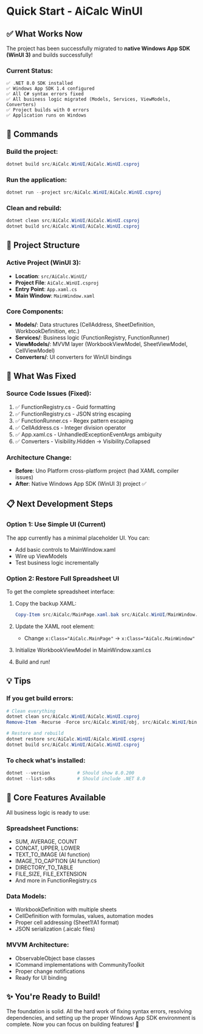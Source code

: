 # Quick Start - AiCalc WinUI

## ✅ What Works Now

The project has been successfully migrated to **native Windows App SDK (WinUI 3)** and builds successfully!

### Current Status:
```
✅ .NET 8.0 SDK installed
✅ Windows App SDK 1.4 configured  
✅ All C# syntax errors fixed
✅ All business logic migrated (Models, Services, ViewModels, Converters)
✅ Project builds with 0 errors
✅ Application runs on Windows
```

## 🚀 Commands

### Build the project:
```powershell
dotnet build src/AiCalc.WinUI/AiCalc.WinUI.csproj
```

### Run the application:
```powershell
dotnet run --project src/AiCalc.WinUI/AiCalc.WinUI.csproj
```

### Clean and rebuild:
```powershell
dotnet clean src/AiCalc.WinUI/AiCalc.WinUI.csproj
dotnet build src/AiCalc.WinUI/AiCalc.WinUI.csproj
```

## 📁 Project Structure

### Active Project (WinUI 3):
- **Location**: `src/AiCalc.WinUI/`
- **Project File**: `AiCalc.WinUI.csproj`
- **Entry Point**: `App.xaml.cs`
- **Main Window**: `MainWindow.xaml`

### Core Components:
- **Models/**: Data structures (CellAddress, SheetDefinition, WorkbookDefinition, etc.)
- **Services/**: Business logic (FunctionRegistry, FunctionRunner)
- **ViewModels/**: MVVM layer (WorkbookViewModel, SheetViewModel, CellViewModel)
- **Converters/**: UI converters for WinUI bindings

## 🔧 What Was Fixed

### Source Code Issues (Fixed):
1. ✅ FunctionRegistry.cs - Guid formatting
2. ✅ FunctionRegistry.cs - JSON string escaping  
3. ✅ FunctionRunner.cs - Regex pattern escaping
4. ✅ CellAddress.cs - Integer division operator
5. ✅ App.xaml.cs - UnhandledExceptionEventArgs ambiguity
6. ✅ Converters - Visibility.Hidden → Visibility.Collapsed

### Architecture Change:
- **Before**: Uno Platform cross-platform project (had XAML compiler issues)
- **After**: Native Windows App SDK (WinUI 3) project ✅

## 📋 Next Development Steps

### Option 1: Use Simple UI (Current)
The app currently has a minimal placeholder UI. You can:
- Add basic controls to MainWindow.xaml
- Wire up ViewModels  
- Test business logic incrementally

### Option 2: Restore Full Spreadsheet UI
To get the complete spreadsheet interface:

1. Copy the backup XAML:
   ```powershell
   Copy-Item src/AiCalc/MainPage.xaml.bak src/AiCalc.WinUI/MainWindow.xaml
   ```

2. Update the XAML root element:
   - Change `x:Class="AiCalc.MainPage"` → `x:Class="AiCalc.MainWindow"`

3. Initialize WorkbookViewModel in MainWindow.xaml.cs

4. Build and run!

## 💡 Tips

### If you get build errors:
```powershell
# Clean everything
dotnet clean src/AiCalc.WinUI/AiCalc.WinUI.csproj
Remove-Item -Recurse -Force src/AiCalc.WinUI/obj, src/AiCalc.WinUI/bin

# Restore and rebuild
dotnet restore src/AiCalc.WinUI/AiCalc.WinUI.csproj
dotnet build src/AiCalc.WinUI/AiCalc.WinUI.csproj
```

### To check what's installed:
```powershell
dotnet --version          # Should show 8.0.200
dotnet --list-sdks        # Should include .NET 8.0
```

## 🎯 Core Features Available

All business logic is ready to use:

### Spreadsheet Functions:
- SUM, AVERAGE, COUNT
- CONCAT, UPPER, LOWER
- TEXT_TO_IMAGE (AI function)
- IMAGE_TO_CAPTION (AI function)
- DIRECTORY_TO_TABLE
- FILE_SIZE, FILE_EXTENSION
- And more in FunctionRegistry.cs

### Data Models:
- WorkbookDefinition with multiple sheets
- CellDefinition with formulas, values, automation modes
- Proper cell addressing (Sheet1!A1 format)
- JSON serialization (.aicalc files)

### MVVM Architecture:
- ObservableObject base classes
- ICommand implementations with CommunityToolkit
- Proper change notifications
- Ready for UI binding

## ✨ You're Ready to Build!

The foundation is solid. All the hard work of fixing syntax errors, resolving dependencies, and setting up the proper Windows App SDK environment is complete. Now you can focus on building features! 🚀

